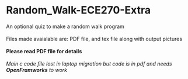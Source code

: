 # Random_Walk-ECE270-Extra
An optional quiz to make a random walk program <br> <br>
Files made avaialable are: PDF file, and tex file along with output pictures <br> <br>
**Please read PDF file for details** <br> <br>
_Main c code file lost in laptop migration but code is in pdf and needs **OpenFramworks** to work_
